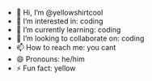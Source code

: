 - 👋 Hi, I’m @yellowshirtcool
- 👀 I’m interested in: coding
- 🌱 I’m currently learning: coding
- 💞️ I’m looking to collaborate on: coding
- 📫 How to reach me: you cant
- 😄 Pronouns: he/him
- ⚡ Fun fact: yellow

<!---
yellowshirtcool/yellowshirtcool is a ✨ special ✨ repository because its `README.md` (this file) appears on your GitHub profile.
You can click the Preview link to take a look at your changes.
--->
